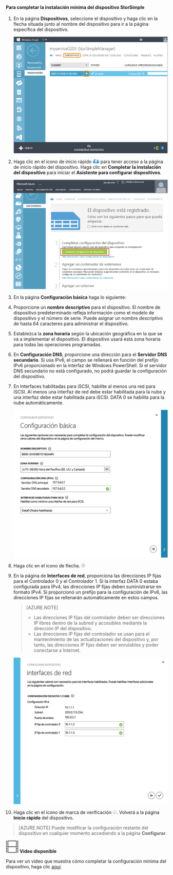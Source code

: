 <!--author=alkohli last changed: 9/17/15-->

#### Para completar la instalación mínima del dispositivo StorSimple

1. En la página **Dispositivos**, seleccione el dispositivo y haga clic en la flecha situada junto al nombre del dispositivo para ir a la página específica del dispositivo. 

	![Página de dispositivos con el dispositivo en línea](./media/storsimple-complete-minimum-device-setup/HCS_DevicesPageM-include.png)

2. Haga clic en el icono de inicio rápido ![Icono de inicio rápido](./media/storsimple-complete-minimum-device-setup/HCS_QuickStartIcon-include.png) para tener acceso a la página de inicio rápido del dispositivo. Haga clic en **Completar la instalación del dispositivo** para iniciar el **Asistente para configurar dispositivos**.

	![Página de inicio rápido del dispositivo](./media/storsimple-complete-minimum-device-setup/Device_Quick_Start_page_1M.png)

2. En la página **Configuración básica** haga lo siguiente:
  1. Proporcione un **nombre descriptivo** para el dispositivo. El nombre de dispositivo predeterminado refleja información como el modelo de dispositivo y el número de serie. Puede asignar un nombre descriptivo de hasta 64 caracteres para administrar el dispositivo.
  2. Establezca la **zona horaria** según la ubicación geográfica en la que se va a implementar el dispositivo. El dispositivo usará esta zona horaria para todas las operaciones programadas.
  3. En **Configuración DNS**, proporcione una dirección para el **Servidor DNS secundario**. Si usa IPv6, el campo se rellenará en función del prefijo IPv6 proporcionado en la interfaz de Windows PowerShell. Si el servidor DNS secundario no está configurado, no podrá guardar la configuración del dispositivo.
  4. En Interfaces habilitadas para iSCSI, habilite al menos una red para iSCSI. Al menos una interfaz de red debe estar habilitada para la nube y una interfaz debe estar habilitada para iSCSI. DATA 0 se habilita para la nube automáticamente.
 
      ![Configuración básica de la instalación mínima del dispositivo StorSimple](./media/storsimple-complete-minimum-device-setup/HCS_MinDeviceSetupBasicSettings1-include.png)

3. Haga clic en el icono de flecha. ![Icono de flecha de StorSimple](./media/storsimple-complete-minimum-device-setup/HCS_ArrowIcon-include.png)

4. En la página de **Interfaces de red**, proporciona las direcciones IP fijas para el Controlador 0 y el Controlador 1. Si la interfaz DATA 0 estaba configurada para IPv4, las direcciones IP fijas deben suministrarse en formato IPv4. Si proporcionó un prefijo para la configuración de IPv6, las direcciones IP fijas se rellenarán automáticamente en estos campos.


	> [AZURE.NOTE] 
 	> 
 	> - Las direcciones IP fijas del controlador deben ser direcciones IP libres dentro de la subred y accesibles mediante la dirección IP del dispositivo.
 	> - Las direcciones IP fijas del controlador se usan para el mantenimiento de las actualizaciones del dispositivo y, por tanto, las direcciones IP fijas deben ser enrutables y poder conectarse a Internet.

    ![Interfaces de red de la instalación mínima del dispositivo StorSimple](./media/storsimple-complete-minimum-device-setup/HCS_MinDeviceSetupNetworkInterfaces2-include.png)

5. Haga clic en el icono de marca de verificación ![Icono de verificación de StorSimple](./media/storsimple-complete-minimum-device-setup/HCS_CheckIcon-include.png). Volverá a la página **Inicio rápido** del dispositivo.

 >[AZURE.NOTE] Puede modificar la configuración restante del dispositivo en cualquier momento accediendo a la página **Configurar**.

![Vídeo disponible](./media/storsimple-complete-minimum-device-setup/Video_icon.png) **Vídeo disponible**

Para ver un vídeo que muestra cómo completar la configuración mínima del dispositivo, haga clic [aquí](https://azure.microsoft.com/documentation/videos/minimum-storsimple-device-setup/).

<!---HONumber=AcomDC_0128_2016-->